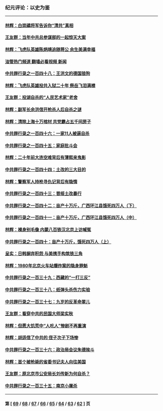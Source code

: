 ### 纪元评论：以史为鉴
---
#### [林辉：白崇禧将军告诉你“清共”真相](../../pages/nsc1028/n14044216.md?07310330) 
#### [王友群：当年中共总参谋部的一起惊天大案](../../pages/nsc1028/n14043817.md?07310330) 
#### [林辉：飞虎队英雄陈炳靖追随蒋公 余生美满幸福](../../pages/nsc1028/n14042421.md?07310330) 
#### [油管热门频道 翻墙必看视频 新闻](ok?07310330)
#### [中共罪行录之一百四十八：王洪文的德国狼狗](../../pages/nsc1028/n14042070.md?07310330) 
#### [林辉：飞虎队英雄投共入狱二十年 祭岳飞泪满襟](../../pages/nsc1028/n14041446.md?07310330) 
#### [王友群：投湖自杀的“人民艺术家”老舍](../../pages/nsc1028/n14038027.md?07310330) 
#### [林辉：副军长余洪信开枪杀人后自杀之谜](../../pages/nsc1028/n14037038.md?07310330) 
#### [林辉：清除上海十万棺材 共党霸占五千间房子](../../pages/nsc1028/n14033735.md?07310330) 
#### [中共罪行录之一百四十六：一家11人被逼自杀](../../pages/nsc1028/n14032932.md?07310330) 
#### [中共罪行录之一百四十五：家庭批斗会](../../pages/nsc1028/n14031487.md?07310330) 
#### [林辉：二十年前大连空难背后有薄熙来鬼影](../../pages/nsc1028/n14031069.md?07310330) 
#### [中共罪行录之一百四十四：土改的三大目的](../../pages/nsc1028/n14030522.md?07310330) 
#### [林辉：警察军人持枪寻仇记背后有隐情](../../pages/nsc1028/n14029745.md?07310330) 
#### [中共罪行录之一百四十三：晋绥土改暴行](../../pages/nsc1028/n14029965.md?07310330) 
#### [中共罪行录之一百四十二：亩产十万斤，广西环江县饿死四万人（下）](../../pages/nsc1028/n14027911.md?07310330) 
#### [中共罪行录之一百四十一：亩产十万斤，广西环江县饿死四万人（中）](../../pages/nsc1028/n14027089.md?07310330) 
#### [林辉：裸身别毛像 内蒙八百铁汉北京上访喊冤](../../pages/nsc1028/n14026693.md?07310330) 
#### [中共罪行录之一百四十：亩产十万斤，饿死四万人（上）](../../pages/nsc1028/n14026657.md?07310330) 
#### [呈实：日韩摒弃积怨 与美携手构筑铁三角](../../pages/nsc1028/n14025196.md?07310330) 
#### [林辉：1980年北京火车站爆炸案的隐身罪魁](../../pages/nsc1028/n14024093.md?07310330) 
#### [中共罪行录之一百三十九：西藏的“一打三反”](../../pages/nsc1028/n14024088.md?07310330) 
#### [中共罪行录之一百三十八：纸弹头杀伤力实验](../../pages/nsc1028/n14022692.md?07310330) 
#### [中共罪行录之一百三十七：九岁的反革命翠儿](../../pages/nsc1028/n14020997.md?07310330) 
#### [王友群：看穿中共的民国大师梁实秋](../../pages/nsc1028/n14020649.md?07310330) 
#### [林辉：但愿大饥荒中“人吃人”惨剧不再重演](../../pages/nsc1028/n14020531.md?07310330) 
#### [林辉：胡适信了中共的 侄子次子下场惨](../../pages/nsc1028/n14019760.md?07310330) 
#### [中共罪行录之一百三十六：政治局会议朱德挨斗](../../pages/nsc1028/n14017983.md?07310330) 
#### [林辉：首个被枪毙的省委书记夫人向往美国](../../pages/nsc1028/n14017481.md?07310330) 
#### [王友群：原北京市公安局长刘传新为何自杀？](../../pages/nsc1028/n14016995.md?07310330) 
#### [中共罪行录之一百三十五：南京小屠杀](../../pages/nsc1028/n14015189.md?07310330) 

---
#### 第 [ [69](./69.md?07310330) / [68](./68.md?07310330) / [67](./67.md?07310330) / [66](./66.md?07310330) / [65](./65.md?07310330) / [64](./64.md?07310330) / [63](./63.md?07310330) / [62](./62.md?07310330) ] 页
